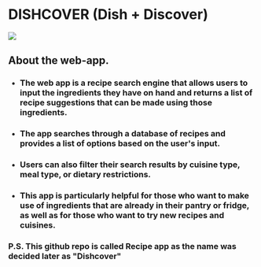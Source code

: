 # DISHCOVER (Dish + Discover)

![](./src/assets/Dishcover.png)

## About the web-app.

- ### The web app is a recipe search engine that allows users to input the ingredients they have on hand and returns a list of recipe suggestions that can be made using those ingredients.
- ### The app searches through a database of recipes and provides a list of options based on the user's input.

- ### Users can also filter their search results by cuisine type, meal type, or dietary restrictions.

- ### This app is particularly helpful for those who want to make use of ingredients that are already in their pantry or fridge, as well as for those who want to try new recipes and cuisines.





### P.S. This github repo is called Recipe app as the name was decided later as "Dishcover"
